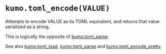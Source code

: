 # `kumo.toml_encode(VALUE)`

Attempts to encode VALUE as its TOML equivalent, and returns that value
serialized as a string.

This is logically the opposite of [kumo.toml_parse](toml_parse.md).

See also [kumo.toml_load](toml_load.md), [kumo.toml_parse](toml_parse.md)
and [kumo.toml_encode_pretty](toml_encode_pretty.md)


